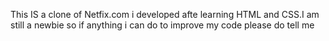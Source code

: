 This IS a clone of Netfix.com i developed afte learning HTML and CSS.I am still a newbie so if anything i can do to improve my code please do tell me 
